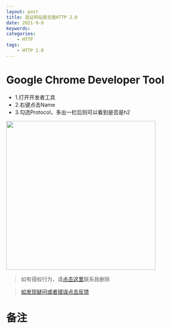 ```yaml
---
layout: post
title: 验证网站是否是HTTP 2.0
date: 2021-9-9
keywords:
categories:
    - HTTP
tags:
    - HTTP 2.0
---
```

# Google Chrome Developer Tool
- 1.打开开发者工具
- 2.右键点击Name
- 3.勾选Protocol，多出一栏后则可以看到是否是h2

<img src="https://dpq123456-1256164122.cos.ap-beijing.myqcloud.com/HTTP/protocol_h2.png" width=400 />

>如有侵权行为，请[点击这里](https://github.com/WangShayne)联系我删除

>[如发现疑问或者错误点击反馈](https://github.com/WangShayne)

# 备注


